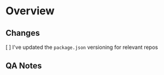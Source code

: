 # Overview
<!-- This should be a concise but informative couple of sentences that talk through what problem is being solved and what was done to solve that problem in the PR. If you don't know the problem you're solving, ask a PM! (Preferably long before opening a PR, though.) -->

## Changes
<!-- This should be a bulleted list of changes. Keep it short but a bit more informative than a commit message. The idea is to give the reviewer (and to an extent, even QA) a good idea as to what all changed before they even look at code. Mention functions that have changed, new files changed or renamed, added routes, etc. Ideally, we should update the package.json versioning for repos such as DUI, fulfillment center, etc. -->

[ ] I've updated the `package.json` versioning for relevant repos

## QA Notes
<!-- How did you test this? How can QA go about testing this? If you don't have an answer for one, find one! If there's nothing really to test, please note that here and be prepared to potentially answer as to why. -->
